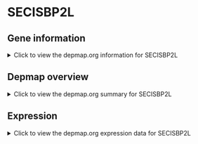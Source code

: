 <h1>SECISBP2L</h1>

<h2>Gene information</h2>
<details>
  <summary>Click to view the depmap.org information for SECISBP2L</summary>
  <p><a href="https://depmap.org/portal/gene/SECISBP2L?tab=about" target="_BLANK">Open page in a new tab...</a></p>
  <iframe src="https://depmap.org/portal/gene/SECISBP2L?tab=about" style="border:none;width:100%;height:800px"></iframe>
</details>

<h2>Depmap overview</h2>
<details>
  <summary>Click to view the depmap.org summary for SECISBP2L</summary>
  <p><a href="https://depmap.org/portal/gene/SECISBP2L?tab=overview" target="_BLANK">Open page in a new tab...</a></p>
  <iframe src="https://depmap.org/portal/gene/SECISBP2L?tab=overview" style="border:none;width:100%;height:800px"></iframe>
</details>

<h2>Expression</h2>
<details>
  <summary>Click to view the depmap.org expression data for SECISBP2L</summary>
  <p><a href="https://depmap.org/portal/gene/SECISBP2L?tab=characterization" target="_BLANK">Open page in a new tab...</a></p>
  <iframe src="https://depmap.org/portal/gene/SECISBP2L?tab=characterization" style="border:none;width:100%;height:800px"></iframe>
</details>


<!--
<h2>Reactome Pathway diagram</h2>
<details>
  <summary>Click to view the Reactome pathway for SECISBP2L</summary>
  <p><a href="PURL" target="_BLANK">Open page in a new tab...</a></p>
  PNAME
</details>
-->


